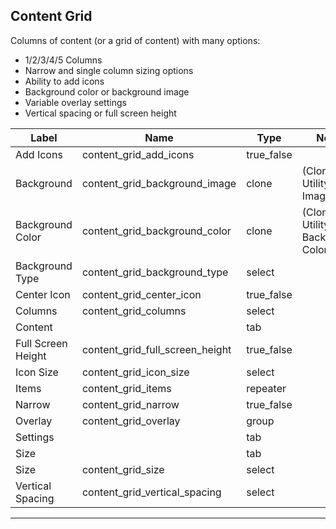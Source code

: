 ## Content Grid
Columns of content (or a grid of content) with many options:
- 1/2/3/4/5 Columns
- Narrow and single column sizing options
- Ability to add icons
- Background color or background image
- Variable overlay settings
- Vertical spacing or full screen height

<table class="ll-fields-table">
  <thead>
    <th>Label</th>
    <th>Name</th>
    <th>Type</th>
    <th>Notes</th>
  </thead>
  <tbody>
        <tr>
          <td>Add Icons</td>
          <td>content_grid_add_icons</td>
          <td>true_false</td>
          <td></td>
        </tr>
                <tr>
                  <td>Background</td>
                  <td>content_grid_background_image</td>
                  <td>clone</td>
                  <td> (Clone of Utility : Image)</td>
                </tr>
                <tr>
                  <td>Background Color</td>
                  <td>content_grid_background_color</td>
                  <td>clone</td>
                  <td> (Clone of Utility : Background Color)</td>
                </tr>
        <tr>
          <td>Background Type</td>
          <td>content_grid_background_type</td>
          <td>select</td>
          <td></td>
        </tr>
        <tr>
          <td>Center Icon</td>
          <td>content_grid_center_icon</td>
          <td>true_false</td>
          <td></td>
        </tr>
        <tr>
          <td>Columns</td>
          <td>content_grid_columns</td>
          <td>select</td>
          <td></td>
        </tr>
        <tr>
          <td>Content</td>
          <td></td>
          <td>tab</td>
          <td></td>
        </tr>
        <tr>
          <td>Full Screen Height</td>
          <td>content_grid_full_screen_height</td>
          <td>true_false</td>
          <td></td>
        </tr>
        <tr>
          <td>Icon Size</td>
          <td>content_grid_icon_size</td>
          <td>select</td>
          <td></td>
        </tr>
        <tr>
          <td>Items</td>
          <td>content_grid_items</td>
          <td>repeater</td>
          <td></td>
        </tr>
        <tr>
          <td>Narrow</td>
          <td>content_grid_narrow</td>
          <td>true_false</td>
          <td></td>
        </tr>
        <tr>
          <td>Overlay</td>
          <td>content_grid_overlay</td>
          <td>group</td>
          <td></td>
        </tr>
        <tr>
          <td>Settings</td>
          <td></td>
          <td>tab</td>
          <td></td>
        </tr>
        <tr>
          <td>Size</td>
          <td></td>
          <td>tab</td>
          <td></td>
        </tr>
        <tr>
          <td>Size</td>
          <td>content_grid_size</td>
          <td>select</td>
          <td></td>
        </tr>
        <tr>
          <td>Vertical Spacing</td>
          <td>content_grid_vertical_spacing</td>
          <td>select</td>
          <td></td>
        </tr>
  </tbody>
</table>


***